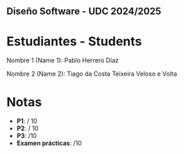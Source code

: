 ## Diseño Software - UDC  2024/2025

# Estudiantes - Students  

Nombre 1 (Name 1): Pablo Herrero Díaz

Nombre 2 (Name 2): Tiago da Costa Teixeira Veloso e Volta

# Notas

- **P1**:   / 10
- **P2**:  / 10
- **P3**:     /10
- **Examen prácticas**:   /10
